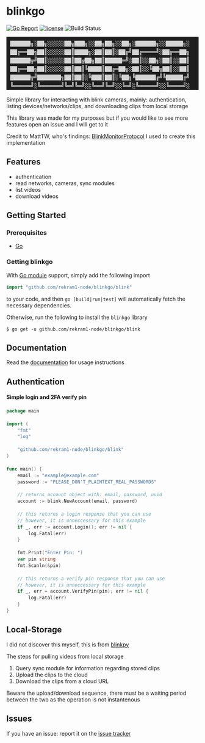 # blinkgo

[![Go Report](https://goreportcard.com/badge/github.com/rekram1-node/blinkgo)](https://goreportcard.com/report/github.com/rekram1-node/blinkgo) [![license](http://img.shields.io/badge/license-MIT-red.svg?style=flat)](https://raw.githubusercontent.com/rekram1-node/blinkgo/blob/main/LICENSE) ![Build Status](https://github.com/rekram1-node/blinkgo/actions/workflows/main.yml/badge.svg)

![blinkgo](docs/assets/blinkgo-logo.png)

Simple library for interacting with blink cameras, mainly: authentication, listing devices/networks/clips, and downloading clips from local storage

This library was made for my purposes but if you would like to see more features open an issue and I will get to it

Credit to MattTW, who's findings: [BlinkMonitorProtocol](https://github.com/MattTW/BlinkMonitorProtocol) I used to create this implementation

## Features

* authentication
* read networks, cameras, sync modules
* list videos
* download videos

## Getting Started

### Prerequisites
- [Go](https://go.dev/)

### Getting blinkgo

With [Go module](https://github.com/golang/go/wiki/Modules) support, simply add the following import

```go
import "github.com/rekram1-node/blinkgo/blink"
```

to your code, and then `go [build|run|test]` will automatically fetch the necessary dependencies.

Otherwise, run the following to install the `blinkgo` library

```shell
$ go get -u github.com/rekram1-node/blinkgo/blink
```

## Documentation

Read the [documentation](https:/github.com/rekram1-node/blinkgo/docs/docs.md) for usage instructions


## Authentication

#### Simple login and 2FA verify pin
```go
package main

import (
	"fmt"
	"log"

	"github.com/rekram1-node/blinkgo/blink"
)

func main() {
	email := "example@example.com"
	password := "PLEASE_DON'T_PLAINTEXT_REAL_PASSWORDS"

    // returns account object with: email, password, uuid
	account := blink.NewAccount(email, password)

	// this returns a login response that you can use
	// however, it is unneccessary for this example
	if _, err := account.Login(); err != nil {
		log.Fatal(err)
	}

	fmt.Print("Enter Pin: ")
	var pin string
	fmt.Scanln(&pin)

	// this returns a verify pin response that you can use
	// however, it is unneccessary for this example
	if _, err = account.VerifyPin(pin); err != nil {
		log.Fatal(err)
	}
}
```

## Local-Storage

I did not discover this myself, this is from [blinkpy](https://github.com/fronzbot/blinkpy)

The steps for pulling videos from local storage

1. Query sync module for information regarding stored clips
2. Upload the clips to the cloud
3. Download the clips from a cloud URL

Beware the upload/download sequence, there must be a waiting period between the two as the operation is not instantenous

## Issues

If you have an issue: report it on the [issue tracker](https://github.com/rekram1-node/blinkgo/issues)
